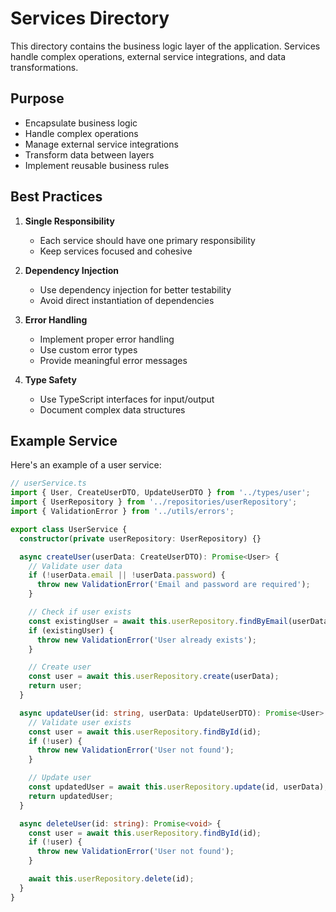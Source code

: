 # Services Directory

This directory contains the business logic layer of the application. Services handle complex operations, external service integrations, and data transformations.

## Purpose

- Encapsulate business logic
- Handle complex operations
- Manage external service integrations
- Transform data between layers
- Implement reusable business rules

## Best Practices

1. **Single Responsibility**
   - Each service should have one primary responsibility
   - Keep services focused and cohesive

2. **Dependency Injection**
   - Use dependency injection for better testability
   - Avoid direct instantiation of dependencies

3. **Error Handling**
   - Implement proper error handling
   - Use custom error types
   - Provide meaningful error messages

4. **Type Safety**
   - Use TypeScript interfaces for input/output
   - Document complex data structures

## Example Service

Here's an example of a user service:

```typescript
// userService.ts
import { User, CreateUserDTO, UpdateUserDTO } from '../types/user';
import { UserRepository } from '../repositories/userRepository';
import { ValidationError } from '../utils/errors';

export class UserService {
  constructor(private userRepository: UserRepository) {}

  async createUser(userData: CreateUserDTO): Promise<User> {
    // Validate user data
    if (!userData.email || !userData.password) {
      throw new ValidationError('Email and password are required');
    }

    // Check if user exists
    const existingUser = await this.userRepository.findByEmail(userData.email);
    if (existingUser) {
      throw new ValidationError('User already exists');
    }

    // Create user
    const user = await this.userRepository.create(userData);
    return user;
  }

  async updateUser(id: string, userData: UpdateUserDTO): Promise<User> {
    // Validate user exists
    const user = await this.userRepository.findById(id);
    if (!user) {
      throw new ValidationError('User not found');
    }

    // Update user
    const updatedUser = await this.userRepository.update(id, userData);
    return updatedUser;
  }

  async deleteUser(id: string): Promise<void> {
    const user = await this.userRepository.findById(id);
    if (!user) {
      throw new ValidationError('User not found');
    }

    await this.userRepository.delete(id);
  }
} 